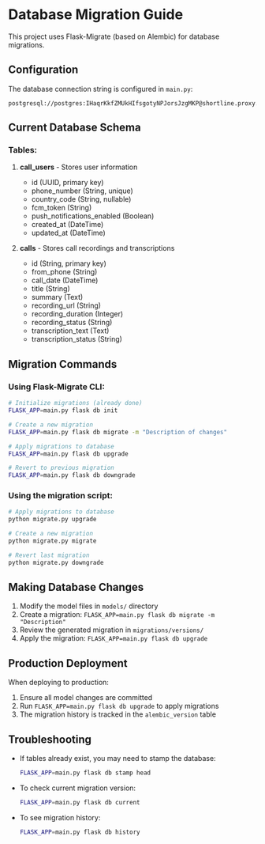 # Database Migration Guide

This project uses Flask-Migrate (based on Alembic) for database migrations.

## Configuration

The database connection string is configured in `main.py`:
```
postgresql://postgres:IHaqrKkfZMUkHIfsgotyNPJorsJzgMKP@shortline.proxy.rlwy.net:39111/railway
```

## Current Database Schema

### Tables:
1. **call_users** - Stores user information
   - id (UUID, primary key)
   - phone_number (String, unique)
   - country_code (String, nullable)
   - fcm_token (String)
   - push_notifications_enabled (Boolean)
   - created_at (DateTime)
   - updated_at (DateTime)

2. **calls** - Stores call recordings and transcriptions
   - id (String, primary key)
   - from_phone (String)
   - call_date (DateTime)
   - title (String)
   - summary (Text)
   - recording_url (String)
   - recording_duration (Integer)
   - recording_status (String)
   - transcription_text (Text)
   - transcription_status (String)

## Migration Commands

### Using Flask-Migrate CLI:
```bash
# Initialize migrations (already done)
FLASK_APP=main.py flask db init

# Create a new migration
FLASK_APP=main.py flask db migrate -m "Description of changes"

# Apply migrations to database
FLASK_APP=main.py flask db upgrade

# Revert to previous migration
FLASK_APP=main.py flask db downgrade
```

### Using the migration script:
```bash
# Apply migrations to database
python migrate.py upgrade

# Create a new migration
python migrate.py migrate

# Revert last migration
python migrate.py downgrade
```

## Making Database Changes

1. Modify the model files in `models/` directory
2. Create a migration: `FLASK_APP=main.py flask db migrate -m "Description"`
3. Review the generated migration in `migrations/versions/`
4. Apply the migration: `FLASK_APP=main.py flask db upgrade`

## Production Deployment

When deploying to production:
1. Ensure all model changes are committed
2. Run `FLASK_APP=main.py flask db upgrade` to apply migrations
3. The migration history is tracked in the `alembic_version` table

## Troubleshooting

- If tables already exist, you may need to stamp the database:
  ```bash
  FLASK_APP=main.py flask db stamp head
  ```

- To check current migration version:
  ```bash
  FLASK_APP=main.py flask db current
  ```

- To see migration history:
  ```bash
  FLASK_APP=main.py flask db history
  ```